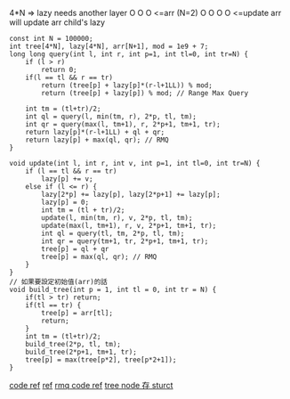 4*N => lazy needs another layer
   O
 O   O    <=arr (N=2)
O O O O   <=update arr will update arr child's lazy

```cpp=
const int N = 100000;
int tree[4*N], lazy[4*N], arr[N+1], mod = 1e9 + 7;
long long query(int l, int r, int p=1, int tl=0, int tr=N) {
    if (l > r)
        return 0;
    if(l == tl && r == tr)
        return (tree[p] + lazy[p]*(r-l+1LL)) % mod;
        return (tree[p] + lazy[p]) % mod; // Range Max Query
        
    int tm = (tl+tr)/2;
    int ql = query(l, min(tm, r), 2*p, tl, tm); 
    int qr = query(max(l, tm+1), r, 2*p+1, tm+1, tr); 
    return lazy[p]*(r-l+1LL) + ql + qr;
    return lazy[p] + max(ql, qr); // RMQ
}

void update(int l, int r, int v, int p=1, int tl=0, int tr=N) {
    if (l == tl && r == tr)
        lazy[p] += v;
    else if (l <= r) {
        lazy[2*p] += lazy[p], lazy[2*p+1] += lazy[p];
        lazy[p] = 0;
        int tm = (tl + tr)/2;
        update(l, min(tm, r), v, 2*p, tl, tm);
        update(max(l, tm+1), r, v, 2*p+1, tm+1, tr);
        int ql = query(tl, tm, 2*p, tl, tm);
        int qr = query(tm+1, tr, 2*p+1, tm+1, tr);
        tree[p] = ql + qr
        tree[p] = max(ql, qr); // RMQ
    }
}
// 如果要設定初始值(arr)的話
void build_tree(int p = 1, int tl = 0, int tr = N) {
    if(tl > tr) return;
    if(tl == tr) {
        tree[p] = arr[tl];
        return;
    }
    int tm = (tl+tr)/2;
    build_tree(2*p, tl, tm);
    build_tree(2*p+1, tm+1, tr);
    tree[p] = max(tree[p*2], tree[p*2+1]);
}
```

[code ref](https://leetcode.com/problems/subarrays-distinct-element-sum-of-squares-ii/)
[ref](https://www.geeksforgeeks.org/lazy-propagation-in-segment-tree/)
[rmq code ref](https://leetcode.com/problems/block-placement-queries/submissions/1267778143/)
[tree node 存 sturct](https://leetcode.com/problems/maximum-sum-of-subsequence-with-non-adjacent-elements/submissions/1268225804/)
